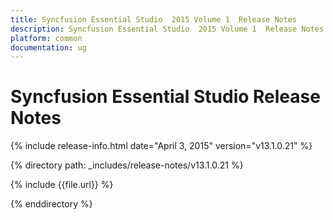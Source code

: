 ```yaml
---
title: Syncfusion Essential Studio  2015 Volume 1  Release Notes  
description: Syncfusion Essential Studio  2015 Volume 1  Release Notes  
platform: common
documentation: ug
---
```


# Syncfusion Essential Studio  Release Notes  

{% include release-info.html date="April 3, 2015"  version="v13.1.0.21" %} 


{% directory path: _includes/release-notes/v13.1.0.21 %}

{% include {{file.url}} %}

{% enddirectory %}